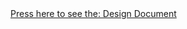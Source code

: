 <body>
	<a href="Design Model - Calple_Rough.pdf">Press here to see the: Design Document</a>
</body>
